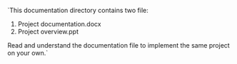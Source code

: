 `This documentation directory contains two file:
1. Project documentation.docx
2. Project overview.ppt

Read and understand the documentation file to implement the same project on your own.`
